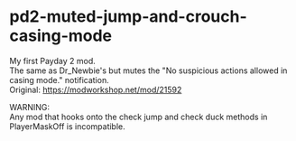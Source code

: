 # pd2-muted-jump-and-crouch-casing-mode
My first Payday 2 mod.<br>
The same as Dr_Newbie's but mutes the "No suspicious actions allowed in casing mode." notification.<br>
Original: https://modworkshop.net/mod/21592

WARNING:<br>
Any mod that hooks onto the check jump and check duck methods in PlayerMaskOff is incompatible.<br>
